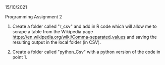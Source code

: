15/10/2021

Programming Assignment 2

1. Create a folder called "r_csv" and add in R code which will allow me to scrape a table from the Wikipedia page 
https://en.wikipedia.org/wiki/Comma-separated_values and saving the resulting output in the local folder (in CSV).

2. Create a folder called "python_Csv" with a python version of the code in point 1.

